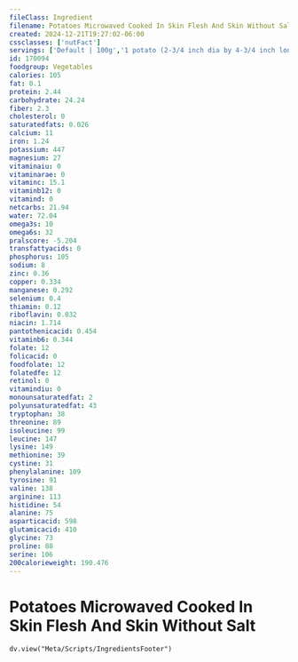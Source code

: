 ```yaml
---
fileClass: Ingredient
filename: Potatoes Microwaved Cooked In Skin Flesh And Skin Without Salt
created: 2024-12-21T19:27:02-06:00
cssclasses: ['nutFact']
servings: ['Default | 100g','1 potato (2-3/4 inch dia by 4-3/4 inch long) | 202']
id: 170094
foodgroup: Vegetables
calories: 105
fat: 0.1
protein: 2.44
carbohydrate: 24.24
fiber: 2.3
cholesterol: 0
saturatedfats: 0.026
calcium: 11
iron: 1.24
potassium: 447
magnesium: 27
vitaminaiu: 0
vitaminarae: 0
vitaminc: 15.1
vitaminb12: 0
vitamind: 0
netcarbs: 21.94
water: 72.04
omega3s: 10
omega6s: 32
pralscore: -5.204
transfattyacids: 0
phosphorus: 105
sodium: 8
zinc: 0.36
copper: 0.334
manganese: 0.292
selenium: 0.4
thiamin: 0.12
riboflavin: 0.032
niacin: 1.714
pantothenicacid: 0.454
vitaminb6: 0.344
folate: 12
folicacid: 0
foodfolate: 12
folatedfe: 12
retinol: 0
vitamindiu: 0
monounsaturatedfat: 2
polyunsaturatedfat: 43
tryptophan: 38
threonine: 89
isoleucine: 99
leucine: 147
lysine: 149
methionine: 39
cystine: 31
phenylalanine: 109
tyrosine: 91
valine: 138
arginine: 113
histidine: 54
alanine: 75
asparticacid: 598
glutamicacid: 410
glycine: 73
proline: 88
serine: 106
200calorieweight: 190.476
---
```


# Potatoes Microwaved Cooked In Skin Flesh And Skin Without Salt

```dataviewjs
dv.view("Meta/Scripts/IngredientsFooter")
```